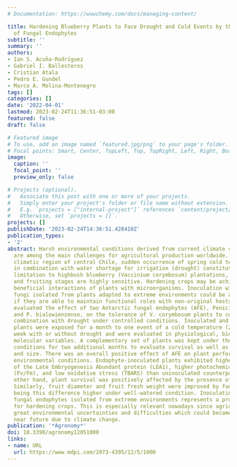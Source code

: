 ```yaml
---
# Documentation: https://wowchemy.com/docs/managing-content/

title: Hardening Blueberry Plants to Face Drought and Cold Events by the Application
  of Fungal Endophytes
subtitle: ''
summary: ''
authors:
- Ian S. Acuña-Rodríguez
- Gabriel I. Ballesteros
- Cristian Atala
- Pedro E. Gundel
- Marco A. Molina-Montenegro
tags: []
categories: []
date: '2022-04-01'
lastmod: 2023-02-24T11:36:51-03:00
featured: false
draft: false

# Featured image
# To use, add an image named `featured.jpg/png` to your page's folder.
# Focal points: Smart, Center, TopLeft, Top, TopRight, Left, Right, BottomLeft, Bottom, BottomRight.
image:
  caption: ''
  focal_point: ''
  preview_only: false

# Projects (optional).
#   Associate this post with one or more of your projects.
#   Simply enter your project's folder or file name without extension.
#   E.g. `projects = ["internal-project"]` references `content/project/deep-learning/index.md`.
#   Otherwise, set `projects = []`.
projects: []
publishDate: '2023-02-24T14:36:51.428410Z'
publication_types:
- '2'
abstract: Harsh environmental conditions derived from current climate change trends
  are among the main challenges for agricultural production worldwide. In the Mediterranean
  climatic region of central Chile, sudden occurrence of spring cold temperatures
  in combination with water shortage for irrigation (drought) constitutes a major
  limitation to highbush blueberry (Vaccinium corymbosum) plantations, as flowering
  and fruiting stages are highly sensitive. Hardening crops may be achievable by boosting
  beneficial interactions of plants with microorganisms. Inoculation with symbiotic
  fungi isolated from plants adapted to extreme environments could be a good strategy,
  if they are able to maintain functional roles with non-original hosts. Here, we
  evaluated the effect of two Antarctic fungal endophytes (AFE), Penicillium rubens
  and P. bialowienzense, on the tolerance of V. corymbosum plants to cold events in
  combination with drought under controlled conditions. Inoculated and uninoculated
  plants were exposed for a month to one event of a cold temperature (2 °C/8 h) per
  week with or without drought and were evaluated in physiological, biochemical, and
  molecular variables. A complementary set of plants was kept under the same environmental
  conditions for two additional months to evaluate survival as well as fruit weight
  and size. There was an overall positive effect of AFE on plant performance in both
  environmental conditions. Endophyte-inoculated plants exhibited higher gene expression
  of the Late Embryogenesis Abundant protein (LEA1), higher photochemical efficiency
  (Fv/Fm), and low oxidative stress (TBARS) than uninoculated counterparts. On the
  other hand, plant survival was positively affected by the presence of fungal endophytes.
  Similarly, fruit diameter and fruit fresh weight were improved by fungal inoculation,
  being this difference higher under well-watered condition. Inoculating plants with
  fungal endophytes isolated from extreme environments represents a promising alternative
  for hardening crops. This is especially relevant nowadays since agriculture is confronting
  great environmental uncertainties and difficulties which could became worse in the
  near future due to climate change.
publication: '*Agronomy*'
doi: 10.3390/agronomy12051000
links:
- name: URL
  url: https://www.mdpi.com/2073-4395/12/5/1000
---
```


